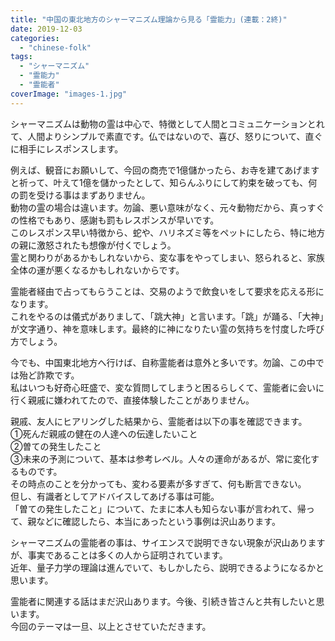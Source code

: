 ```yaml
---
title: "中国の東北地方のシャーマニズム理論から見る「霊能力」(連載：2終)"
date: 2019-12-03
categories: 
  - "chinese-folk"
tags: 
  - "シャーマニズム"
  - "霊能力"
  - "霊能者"
coverImage: "images-1.jpg"
---
```


シャーマニズムは動物の霊は中心で、特徴として人間とコミュニケーションとれて、人間よりシンプルで素直です。仏ではないので、喜び、怒りについて、直ぐに相手にレスポンスします。

例えば、観音にお願いして、今回の商売で1億儲かったら、お寺を建てあげますと祈って、叶えて1億を儲かったとして、知らんふりにして約束を破っても、何の罰を受ける事はまずありません。  
動物の霊の場合は違います。勿論、悪い意味がなく、元々動物だから、真っすぐの性格でもあり、感謝も罰もレスポンスが早いです。  
このレスポンス早い特徴から、蛇や、ハリネズミ等をペットにしたら、特に地方の親に激怒されたも想像が付くでしょう。  
霊と関わりがあるかもしれないから、変な事をやってしまい、怒られると、家族全体の運が悪くなるかもしれないからです。

霊能者経由で占ってもらうことは、交易のようで飲食いをして要求を応える形になります。  
これをやるのは儀式がありまして、「跳大神」と言います。「跳」が踊る、「大神」が文字通り、神を意味します。最終的に神になりたい霊の気持ちを忖度した呼び方でしょう。

今でも、中国東北地方へ行けば、自称霊能者は意外と多いです。勿論、この中では殆ど詐欺です。  
私はいつも好奇心旺盛で、変な質問してしまうと困るらしくて、霊能者に会いに行く親戚に嫌われてたので、直接体験したことがありません。

親戚、友人にヒアリングした結果から、霊能者は以下の事を確認できます。  
①死んだ親戚の健在の人達への伝達したいこと  
②曽ての発生したこと  
③未来の予測について、基本は参考レベル。人々の運命があるが、常に変化するものです。  
その時点のことを分かっても、変わる要素が多すぎて、何も断言できない。  
但し、有識者としてアドバイスしてあげる事は可能。  
「曽ての発生したこと」について、たまに本人も知らない事が言われて、帰って、親などに確認したら、本当にあったという事例は沢山あります。

シャーマニズムの霊能者の事は、サイエンスで説明できない現象が沢山ありますが、事実であることは多くの人から証明されています。  
近年、量子力学の理論は進んでいて、もしかしたら、説明できるようになるかと思います。

霊能者に関連する話はまだ沢山あります。今後、引続き皆さんと共有したいと思います。  
今回のテーマは一旦、以上とさせていただきます。
